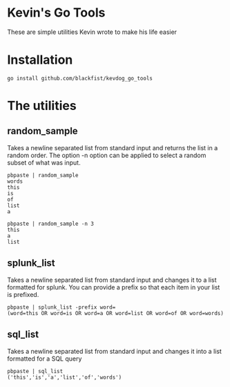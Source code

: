 # Kevin's Go Tools
These are simple utilities Kevin wrote to make his life easier

# Installation

```
go install github.com/blackfist/kevdog_go_tools
```


# The utilities
## random_sample
Takes a newline separated list from standard input and returns the list in a random 
order. The option -n option can be applied to select a random subset of what was input.

```
pbpaste | random_sample
words
this
is
of
list
a
```

```
pbpaste | random_sample -n 3
this
a
list
```

## splunk_list
Takes a newline separated list from standard input and changes it to a list formatted
for splunk. You can provide a prefix so that each item in your list is prefixed.

```
pbpaste | splunk_list -prefix word=
(word=this OR word=is OR word=a OR word=list OR word=of OR word=words)
```

## sql_list
Takes a newline separated list from standard input and changes it into a list formatted
for a SQL query

```
pbpaste | sql_list
('this','is','a','list','of','words')
```